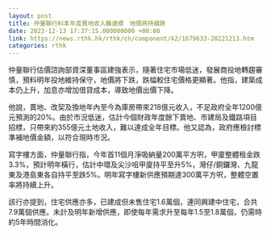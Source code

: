 ```yaml
---
layout: post
title: 仲量聯行料本年度賣地收入難達標　地價將持續跌
date: 2022-12-13 17:37:15.000000000 +08:00
link: https://news.rthk.hk/rthk/ch/component/k2/1679633-20221213.htm
categories: rthk
---
```


仲量聯行估價諮詢部資深董事區建強表示，隨著住宅市場低迷，發展商投地轉趨審慎，預料明年投地維持保守，地價將下跌，跌幅較住宅價格更顯著。他指，建築成本仍上升，加息亦增加借貸成本，導致地價出價下降。

他說，賣地、改契及換地年內至今為庫房帶來218億元收入，不足政府全年1200億元預測的20%。由於市況低迷，估計今個財政年度餘下賣地、市建局及鐵路項目招標，只帶來約355億元土地收入，難以達成全年目標。他又認為，政府應檢討標準補地價金額，以符合現時市況。

寫字樓方面，仲量聯行指，今年首11個月淨吸納量200萬平方呎，甲廈整體租金跌3.3%，預計明年橫行，估計中環及尖沙咀甲廈持平至升5%，灣仔/銅鑼灣、九龍東及港島東各自持平至跌5%。明年寫字樓新供應預期達300萬平方呎，整體空置率將持續上升。

該行亦提到，住宅供應亦多，已建成但未售住宅1.6萬個，連同興建中住宅，合共7.9萬個供應。未計及明年新增供應，即使每年需求升至每年1.5至1.8萬個，仍需時約5年時間消化。

